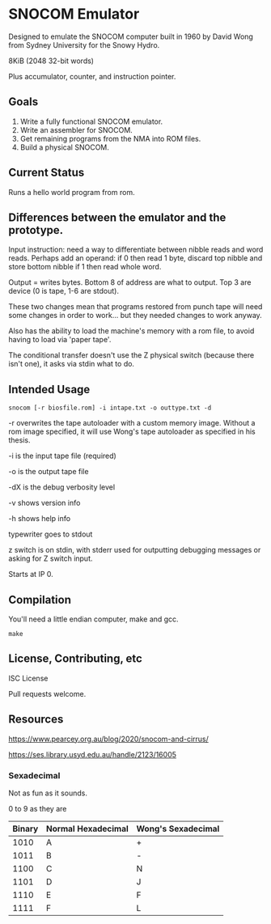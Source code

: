 # SNOCOM Emulator

Designed to emulate the SNOCOM computer built in 1960 by David Wong from Sydney University for the Snowy Hydro.

8KiB (2048 32-bit words)

Plus accumulator, counter, and instruction pointer.

## Goals

1.  Write a fully functional SNOCOM emulator.
2.  Write an assembler for SNOCOM.
3.  Get remaining programs from the NMA into ROM files.
4.  Build a physical SNOCOM.

## Current Status

Runs a hello world program from rom.

## Differences between the emulator and the prototype.

Input instruction: need a way to differentiate between nibble reads and word reads.
Perhaps add an operand: if 0 then read 1 byte, discard top nibble and store bottom nibble
if 1 then read whole word.

Output = writes bytes. Bottom 8 of address are what to output. Top 3 are device (0 is tape, 1-6 are stdout).

These two changes mean that programs restored from punch tape will need some changes in order to work... but they needed changes to work anyway.

Also has the ability to load the machine's memory with a rom file, to avoid having to load via 'paper tape'.

The conditional transfer doesn't use the Z physical switch (because there isn't one), it asks via stdin what to do.

## Intended Usage

    snocom [-r biosfile.rom] -i intape.txt -o outtype.txt -d

-r overwrites the tape autoloader with a custom memory image. Without a rom image specified, it will use Wong's tape autoloader as specified in his thesis.

-i is the input tape file (required)

-o is the output tape file

-dX is the debug verbosity level

-v shows version info

-h shows help info

typewriter goes to stdout

z switch is on stdin, with stderr used for outputting debugging messages or asking for Z switch input.

Starts at IP 0.

## Compilation

You'll need a little endian computer, make and gcc.

    make

## License, Contributing, etc

ISC License

Pull requests welcome.

## Resources

https://www.pearcey.org.au/blog/2020/snocom-and-cirrus/

https://ses.library.usyd.edu.au/handle/2123/16005

### Sexadecimal

Not as fun as it sounds.

0 to 9 as they are

| Binary | Normal Hexadecimal | Wong's Sexadecimal |
| ------ | ------------------ | ------------------ |
| 1010   | A                  | +                  |
| 1011   | B                  | -                  |
| 1100   | C                  | N                  |
| 1101   | D                  | J                  |
| 1110   | E                  | F                  |
| 1111   | F                  | L                  |
